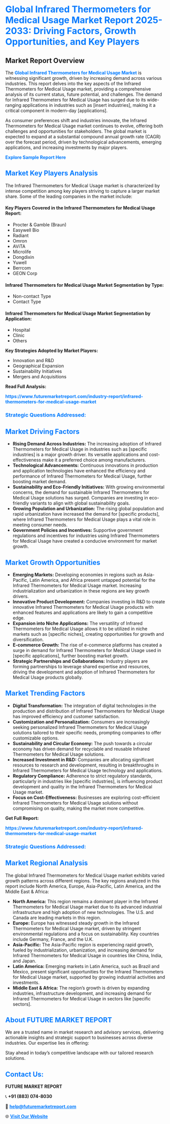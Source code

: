 <h1 style="color: #007BFF;">Global Infrared Thermometers for Medical Usage Market Report 2025-2033: Driving Factors, Growth Opportunities, and Key Players</h1>

<section id="overview">
<h2>Market Report Overview</h2>
<p>The <a href="https://www.futuremarketreport.com/industry-report/infrared-thermometers-for-medical-usage-market" style="color: #007BFF; text-decoration: none;"><strong>Global Infrared Thermometers for Medical Usage Market</strong></a> is witnessing significant growth, driven by increasing demand across various industries. This report delves into the key aspects of the Infrared Thermometers for Medical Usage market, providing a comprehensive analysis of its current status, future potential, and challenges. The demand for Infrared Thermometers for Medical Usage has surged due to its wide-ranging applications in industries such as [insert industries], making it a critical component in modern-day [applications].</p>
<p>As consumer preferences shift and industries innovate, the Infrared Thermometers for Medical Usage market continues to evolve, offering both challenges and opportunities for stakeholders. The global market is expected to expand at a substantial compound annual growth rate (CAGR) over the forecast period, driven by technological advancements, emerging applications, and increasing investments by major players.</p>
</section>

<section id="overview">
<p><a href="https://www.futuremarketreport.com/request-sample/reportId=79137" style="color: #007BFF; text-decoration: none;"><strong>Explore Sample Report Here</strong></a></p>
</section>

<section id="key-players">
<h2 style="color: #007BFF;">Market Key Players Analysis</h2>
<p>The Infrared Thermometers for Medical Usage market is characterized by intense competition among key players striving to capture a larger market share. Some of the leading companies in the market include:</p>
<h4>Key Players Covered in the Infrared Thermometers for Medical Usage Report:</h4>
<ul><li>Procter &amp; Gamble (Braun)</li><li>Easywell Bio</li><li>Radiant</li><li>Omron</li><li>AViTA</li><li>Microlife</li><li>Dongdixin</li><li>Yuwell</li><li>Berrcom</li><li>GEON Corp</li></ul>
<h4>Infrared Thermometers for Medical Usage Market Segmentation by Type:</h4>
<ul><li>Non-contact Type</li><li>Contact Type</li></ul>

<h4>Infrared Thermometers for Medical Usage Market Segmentation by Application:</h4>
<ul><li>Hospital</li><li>Clinic</li><li>Others</li></ul>
<p><strong>Key Strategies Adopted by Market Players:</strong></p>
<ul>
<li>Innovation and R&D</li>
<li>Geographical Expansion</li>
<li>Sustainability Initiatives</li>
<li>Mergers and Acquisitions</li>
</ul>
</section>

<section>
<p><strong>Read Full Analysis: </strong></p><a href="https://www.futuremarketreport.com/industry-report/infrared-thermometers-for-medical-usage-market" style="color: #007BFF; text-decoration: none;"><strong>https://www.futuremarketreport.com/industry-report/infrared-thermometers-for-medical-usage-market</strong></a>
<h3 style="color: #007BFF;">Strategic Questions Addressed:</h3>
</section>

<section id="driving-factors">
<h2 style="color: #007BFF;">Market Driving Factors</h2>
<ul>
<li><strong>Rising Demand Across Industries:</strong> The increasing adoption of Infrared Thermometers for Medical Usage in industries such as [specific industries] is a major growth driver. Its versatile applications and cost-effectiveness make it a preferred choice among manufacturers.</li>
<li><strong>Technological Advancements:</strong> Continuous innovations in production and application technologies have enhanced the efficiency and performance of Infrared Thermometers for Medical Usage, further boosting market demand.</li>
<li><strong>Sustainability and Eco-Friendly Initiatives:</strong> With growing environmental concerns, the demand for sustainable Infrared Thermometers for Medical Usage solutions has surged. Companies are investing in eco-friendly variants to align with global sustainability goals.</li>
<li><strong>Growing Population and Urbanization:</strong> The rising global population and rapid urbanization have increased the demand for [specific products], where Infrared Thermometers for Medical Usage plays a vital role in meeting consumer needs.</li>
<li><strong>Government Policies and Incentives:</strong> Supportive government regulations and incentives for industries using Infrared Thermometers for Medical Usage have created a conducive environment for market growth.</li>
</ul>
</section>

<section id="growth-opportunities">
<h2 style="color: #007BFF;">Market Growth Opportunities</h2>
<ul>
<li><strong>Emerging Markets:</strong> Developing economies in regions such as Asia-Pacific, Latin America, and Africa present untapped potential for the Infrared Thermometers for Medical Usage market. Increasing industrialization and urbanization in these regions are key growth drivers.</li>
<li><strong>Innovative Product Development:</strong> Companies investing in R&D to create innovative Infrared Thermometers for Medical Usage products with enhanced features and applications are likely to gain a competitive edge.</li>
<li><strong>Expansion into Niche Applications:</strong> The versatility of Infrared Thermometers for Medical Usage allows it to be utilized in niche markets such as [specific niches], creating opportunities for growth and diversification.</li>
<li><strong>E-commerce Growth:</strong> The rise of e-commerce platforms has created a surge in demand for Infrared Thermometers for Medical Usage used in [specific applications], further boosting market growth.</li>
<li><strong>Strategic Partnerships and Collaborations:</strong> Industry players are forming partnerships to leverage shared expertise and resources, driving the development and adoption of Infrared Thermometers for Medical Usage products globally.</li>
</ul>
</section>

<section id="trending-factors">
<h2 style="color: #007BFF;">Market Trending Factors</h2>
<ul>
<li><strong>Digital Transformation:</strong> The integration of digital technologies in the production and distribution of Infrared Thermometers for Medical Usage has improved efficiency and customer satisfaction.</li>
<li><strong>Customization and Personalization:</strong> Consumers are increasingly seeking personalized Infrared Thermometers for Medical Usage solutions tailored to their specific needs, prompting companies to offer customizable options.</li>
<li><strong>Sustainability and Circular Economy:</strong> The push towards a circular economy has driven demand for recyclable and reusable Infrared Thermometers for Medical Usage solutions.</li>
<li><strong>Increased Investment in R&D:</strong> Companies are allocating significant resources to research and development, resulting in breakthroughs in Infrared Thermometers for Medical Usage technology and applications.</li>
<li><strong>Regulatory Compliance:</strong> Adherence to strict regulatory standards, particularly in industries like [specific industries], is influencing product development and quality in the Infrared Thermometers for Medical Usage market.</li>
<li><strong>Focus on Cost-Effectiveness:</strong> Businesses are exploring cost-efficient Infrared Thermometers for Medical Usage solutions without compromising on quality, making the market more competitive.</li>
</ul>
</section>

<section>
<p><strong>Get Full Report: </strong></p><a href="https://www.futuremarketreport.com/industry-report/infrared-thermometers-for-medical-usage-market" style="color: #007BFF; text-decoration: none;"><strong>https://www.futuremarketreport.com/industry-report/infrared-thermometers-for-medical-usage-market</strong></a>
<h3 style="color: #007BFF;">Strategic Questions Addressed:</h3>
</section>


<section id="regional-analysis">
<h2 style="color: #007BFF;">Market Regional Analysis</h2>
<p>The global Infrared Thermometers for Medical Usage market exhibits varied growth patterns across different regions. The key regions analyzed in this report include North America, Europe, Asia-Pacific, Latin America, and the Middle East & Africa:</p>
<ul>
<li><strong>North America:</strong> This region remains a dominant player in the Infrared Thermometers for Medical Usage market due to its advanced industrial infrastructure and high adoption of new technologies. The U.S. and Canada are leading markets in this region.</li>
<li><strong>Europe:</strong> Europe has witnessed steady growth in the Infrared Thermometers for Medical Usage market, driven by stringent environmental regulations and a focus on sustainability. Key countries include Germany, France, and the U.K.</li>
<li><strong>Asia-Pacific:</strong> The Asia-Pacific region is experiencing rapid growth, fueled by industrialization, urbanization, and increasing demand for Infrared Thermometers for Medical Usage in countries like China, India, and Japan.</li>
<li><strong>Latin America:</strong> Emerging markets in Latin America, such as Brazil and Mexico, present significant opportunities for the Infrared Thermometers for Medical Usage market, supported by growing industrial activities and investments.</li>
<li><strong>Middle East & Africa:</strong> The region’s growth is driven by expanding industries, infrastructure development, and increasing demand for Infrared Thermometers for Medical Usage in sectors like [specific sectors].</li>
</ul>
</section>

<footer>
<h2 style="color: #007BFF;">About FUTURE MARKET REPORT</h2>
<p>We are a trusted name in market research and advisory services, delivering actionable insights and strategic support to businesses across diverse industries. Our expertise lies in offering:</p>

<p>Stay ahead in today’s competitive landscape with our tailored research solutions.</p>

<h2 style="color: #007BFF;">Contact Us:</h2>
<p><strong>FUTURE MARKET REPORT</strong></p>
<p>📞 <strong>+91 (883) 074-8030</strong></p>
<p>📧 <strong><a href="mailto:help@futuremarketreport.com" style="color: #007BFF;">help@futuremarketreport.com</a></strong></p>
<p>🌐 <strong><a href="https://www.futuremarketreport.com/" style="color: #007BFF;">Visit Our Website</a></strong></p>
</footer>